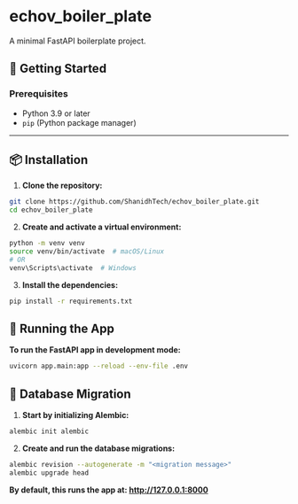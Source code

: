 # echov_boiler_plate

A minimal FastAPI boilerplate project.

## 🚀 Getting Started

### Prerequisites

- Python 3.9 or later
- `pip` (Python package manager)

---

## 📦 Installation

1. **Clone the repository:**

```bash
git clone https://github.com/ShanidhTech/echov_boiler_plate.git
cd echov_boiler_plate
```

2. **Create and activate a virtual environment:**

```bash
python -m venv venv
source venv/bin/activate  # macOS/Linux
# OR
venv\Scripts\activate  # Windows
```

3. **Install the dependencies:**

```bash
pip install -r requirements.txt
```


## 🏃 Running the App

**To run the FastAPI app in development mode:**

```bash
uvicorn app.main:app --reload --env-file .env
```


## 🚀 Database Migration

1. **Start by initializing Alembic:**

```bash
alembic init alembic
```   

2. **Create and run the database migrations:**

```bash
alembic revision --autogenerate -m "<migration message>"
alembic upgrade head
```


**By default, this runs the app at: http://127.0.0.1:8000**

